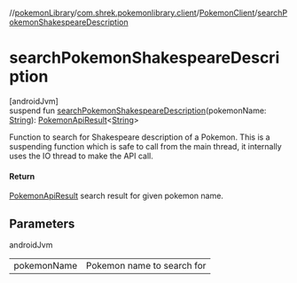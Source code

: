 //[pokemonLibrary](../../../index.md)/[com.shrek.pokemonlibrary.client](../index.md)/[PokemonClient](index.md)/[searchPokemonShakespeareDescription](search-pokemon-shakespeare-description.md)

# searchPokemonShakespeareDescription

[androidJvm]\
suspend fun [searchPokemonShakespeareDescription](search-pokemon-shakespeare-description.md)(pokemonName: [String](https://kotlinlang.org/api/latest/jvm/stdlib/kotlin/-string/index.html)): [PokemonApiResult](../../com.shrek.pokemonlibrary.network.data.models/-pokemon-api-result/index.md)&lt;[String](https://kotlinlang.org/api/latest/jvm/stdlib/kotlin/-string/index.html)&gt;

Function to search for Shakespeare description of a Pokemon. This is a suspending function which is safe to call from the main thread, it internally uses the IO thread to make the API call.

#### Return

[PokemonApiResult](../../com.shrek.pokemonlibrary.network.data.models/-pokemon-api-result/index.md)<String> search result for given pokemon name.

## Parameters

androidJvm

| | |
|---|---|
| pokemonName | Pokemon name to search for |
